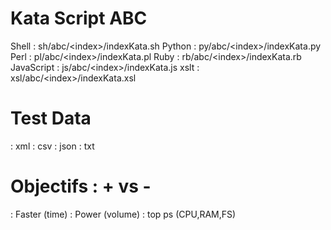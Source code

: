 Kata Script ABC
===============
Shell         : sh/abc/\<index\>/indexKata.sh
Python        : py/abc/\<index\>/indexKata.py
Perl          : pl/abc/\<index\>/indexKata.pl
Ruby          : rb/abc/\<index\>/indexKata.rb
JavaScript    : js/abc/\<index\>/indexKata.js
xslt          : xsl/abc/\<index\>/indexKata.xsl

Test Data
=========
: xml
: csv
: json
: txt

Objectifs : + vs - 
==================
: Faster      (time)
: Power       (volume)
: top ps      (CPU,RAM,FS)